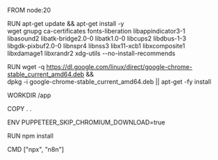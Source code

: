 FROM node:20

RUN apt-get update && apt-get install -y \
    wget gnupg ca-certificates fonts-liberation libappindicator3-1 \
    libasound2 libatk-bridge2.0-0 libatk1.0-0 libcups2 libdbus-1-3 \
    libgdk-pixbuf2.0-0 libnspr4 libnss3 libx11-xcb1 libxcomposite1 \
    libxdamage1 libxrandr2 xdg-utils --no-install-recommends

RUN wget -q https://dl.google.com/linux/direct/google-chrome-stable_current_amd64.deb && \
    dpkg -i google-chrome-stable_current_amd64.deb || apt-get -fy install

WORKDIR /app

COPY . .

ENV PUPPETEER_SKIP_CHROMIUM_DOWNLOAD=true

RUN npm install

CMD ["npx", "n8n"]
